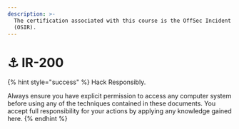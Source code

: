 ```yaml
---
description: >-
  The certification associated with this course is the OffSec Incident Responder
  (OSIR).
---
```


# ⚓ IR-200

{% hint style="success" %}
Hack Responsibly.

Always ensure you have explicit permission to access any computer system before using any of the techniques contained in these documents. You accept full responsibility for your actions by applying any knowledge gained here.
{% endhint %}

